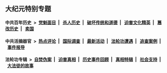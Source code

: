 ## 大纪元特别专题

#### 中共百年历史 &nbsp;>&nbsp; [党魁面目](indexes/nf1176107/README.md?11070430) &nbsp;| &nbsp; [杀人历史](indexes/nf1176106/README.md?11070430) &nbsp;| &nbsp; [破坏传统和道德](indexes/nf1176106/README.md?11070430) &nbsp;| &nbsp; [迫害文化精英](indexes/nf1176111/README.md?11070430) &nbsp;| &nbsp; [篡改历史](indexes/nf1176115/README.md?11070430) &nbsp;| &nbsp; [卖国](indexes/nf1176117/README.md?11070430) 

#### 中共活摘器官 &nbsp;>&nbsp; [热点评论](indexes/nf5879/README.md?11070430) &nbsp;| &nbsp; [国际调查](indexes/nf5947/README.md?11070430) &nbsp;| &nbsp; [最新活动](indexes/nf5883/README.md?11070430) &nbsp;| &nbsp; [法轮功遭遇](indexes/nf5881/README.md?11070430) &nbsp;| &nbsp; [追查案例](indexes/nf5880/README.md?11070430) &nbsp;| &nbsp; [事件报导](indexes/nf5877/README.md?11070430) 

#### 法轮功专辑 &nbsp;>&nbsp; [自焚伪案](indexes/nf5562/README.md?11070430) &nbsp;| &nbsp; [迫害真相](indexes/nf4379/README.md?11070430) &nbsp;| &nbsp; [历史事件回顾](indexes/nf5793/README.md?11070430) &nbsp;| &nbsp; [真相特辑](indexes/nf4389/README.md?11070430) &nbsp;| &nbsp; [社会支持](indexes/nf4386/README.md?11070430) &nbsp;| &nbsp; [大法徒的故事](indexes/nf1147481/README.md?11070430) 
